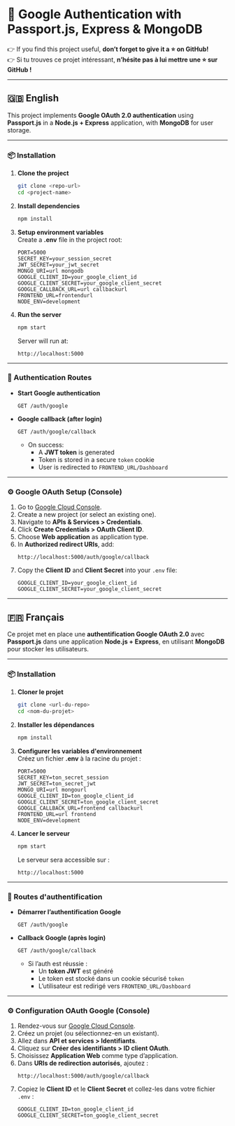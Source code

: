 # 🚀 Google Authentication with Passport.js, Express & MongoDB  

👉 If you find this project useful, **don’t forget to give it a ⭐️ on GitHub!**  
👉 Si tu trouves ce projet intéressant, **n’hésite pas à lui mettre une ⭐️ sur GitHub !**  

---

## 🇬🇧 English  

This project implements **Google OAuth 2.0 authentication** using **Passport.js** in a **Node.js + Express** application, with **MongoDB** for user storage.  

---  

### 📦 Installation  

1. **Clone the project**  
   ```bash
   git clone <repo-url>
   cd <project-name>
   ```

2. **Install dependencies**  
   ```bash
   npm install
   ```

3. **Setup environment variables**  
   Create a **.env** file in the project root:  
   ```env
   PORT=5000
   SECRET_KEY=your_session_secret
   JWT_SECRET=your_jwt_secret
   MONGO_URI=url mongodb
   GOOGLE_CLIENT_ID=your_google_client_id
   GOOGLE_CLIENT_SECRET=your_google_client_secret
   GOOGLE_CALLBACK_URL=url callbackurl
   FRONTEND_URL=frontendurl
   NODE_ENV=development
   ```

4. **Run the server**  
   ```bash
   npm start
   ```

   Server will run at:  
   ```
   http://localhost:5000
   ```

---  

### 🔑 Authentication Routes  

- **Start Google authentication**  
  ```
  GET /auth/google
  ```

- **Google callback (after login)**  
  ```
  GET /auth/google/callback
  ```
  - On success:  
    - A **JWT token** is generated  
    - Token is stored in a secure `token` cookie  
    - User is redirected to `FRONTEND_URL/Dashboard`  

---  

### ⚙️ Google OAuth Setup (Console)  

1. Go to [Google Cloud Console](https://console.cloud.google.com/).  
2. Create a new project (or select an existing one).  
3. Navigate to **APIs & Services > Credentials**.  
4. Click **Create Credentials > OAuth Client ID**.  
5. Choose **Web application** as application type.  
6. In **Authorized redirect URIs**, add:  
   ```
   http://localhost:5000/auth/google/callback
   ```
7. Copy the **Client ID** and **Client Secret** into your `.env` file:  
   ```env
   GOOGLE_CLIENT_ID=your_google_client_id
   GOOGLE_CLIENT_SECRET=your_google_client_secret
   ```  

---

## 🇫🇷 Français  

Ce projet met en place une **authentification Google OAuth 2.0** avec **Passport.js** dans une application **Node.js + Express**, en utilisant **MongoDB** pour stocker les utilisateurs.  

---  

### 📦 Installation  

1. **Cloner le projet**  
   ```bash
   git clone <url-du-repo>
   cd <nom-du-projet>
   ```

2. **Installer les dépendances**  
   ```bash
   npm install
   ```

3. **Configurer les variables d'environnement**  
   Créez un fichier **.env** à la racine du projet :  
   ```env
   PORT=5000
   SECRET_KEY=ton_secret_session
   JWT_SECRET=ton_secret_jwt
   MONGO_URI=url mongourl
   GOOGLE_CLIENT_ID=ton_google_client_id
   GOOGLE_CLIENT_SECRET=ton_google_client_secret
   GOOGLE_CALLBACK_URL=frontend callbackurl
   FRONTEND_URL=url frontend
   NODE_ENV=development
   ```

4. **Lancer le serveur**  
   ```bash
   npm start
   ```

   Le serveur sera accessible sur :  
   ```
   http://localhost:5000
   ```

---  

### 🔑 Routes d'authentification  

- **Démarrer l’authentification Google**  
  ```
  GET /auth/google
  ```

- **Callback Google (après login)**  
  ```
  GET /auth/google/callback
  ```
  - Si l’auth est réussie :  
    - Un **token JWT** est généré  
    - Le token est stocké dans un cookie sécurisé `token`  
    - L’utilisateur est redirigé vers `FRONTEND_URL/Dashboard`  

---  

### ⚙️ Configuration OAuth Google (Console)  

1. Rendez-vous sur [Google Cloud Console](https://console.cloud.google.com/).  
2. Créez un projet (ou sélectionnez-en un existant).  
3. Allez dans **API et services > Identifiants**.  
4. Cliquez sur **Créer des identifiants > ID client OAuth**.  
5. Choisissez **Application Web** comme type d’application.  
6. Dans **URIs de redirection autorisés**, ajoutez :  
   ```
   http://localhost:5000/auth/google/callback
   ```
7. Copiez le **Client ID** et le **Client Secret** et collez-les dans votre fichier `.env` :  
   ```env
   GOOGLE_CLIENT_ID=ton_google_client_id
   GOOGLE_CLIENT_SECRET=ton_google_client_secret
   ```  
